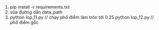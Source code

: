 1. pip install -r requirements.txt
2. sửa đường dẫn data_path
3. python lop_11.py // chạy phổ điểm làm tròn tới 0.25
python lop_12.py // phổ điểm gốc